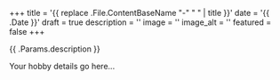 +++
title = '{{ replace .File.ContentBaseName "-" " " | title }}'
date = '{{ .Date }}'
draft = true
description = ''
image = ''
image_alt = ''
featured = false
+++

{{ .Params.description }}

Your hobby details go here...